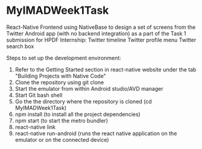 # MyIMADWeek1Task

React-Native Frontend using NativeBase to design a set of screens from the Twitter Android app (with no backend integration) as a part of the Task 1 submission for HPDF Internship:
Twitter timeline
Twitter profile menu
Twitter search box

Steps to set up the development environment:

1. Refer to the Getting Started section in react-native website under the tab "Building Projects with Native Code"
2. Clone the repository using git clone
3. Start the emulator from within Android studio/AVD manager
4. Start Git bash shell
5. Go the the directory where the repository is cloned (cd MyIMADWeek1Task)
6. npm install (to install all the project dependencies)
7. npm start (to start the metro bundler)
8. react-native link
9. react-native run-android (runs the react native application on the emulator or on the connected device)
